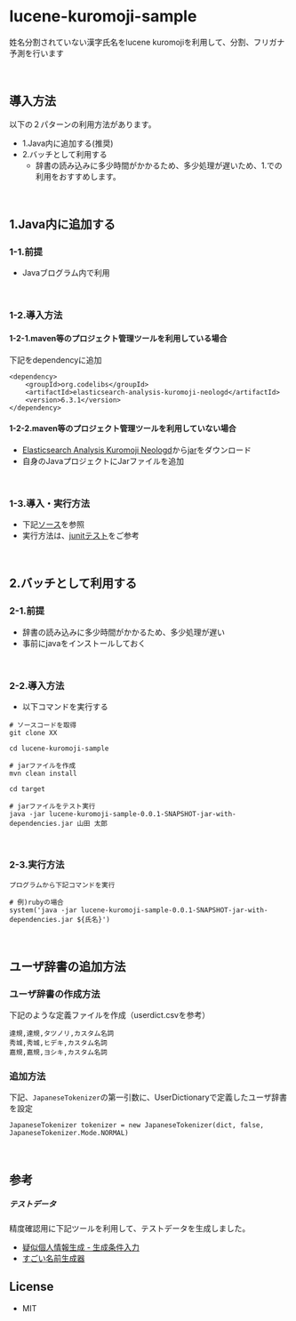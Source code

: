 # lucene-kuromoji-sample
姓名分割されていない漢字氏名をlucene kuromojiを利用して、分割、フリガナ予測を行います

<br />

## 導入方法
以下の２パターンの利用方法があります。
* 1.Java内に追加する(推奨)
* 2.バッチとして利用する
  * 辞書の読み込みに多少時間がかかるため、多少処理が遅いため、1.での利用をおすすめします。

<br />

## 1.Java内に追加する
### 1-1.前提
* Javaブログラム内で利用

<br />

### 1-2.導入方法
#### 1-2-1.maven等のプロジェクト管理ツールを利用している場合
下記をdependencyに追加

```
<dependency>
    <groupId>org.codelibs</groupId>
    <artifactId>elasticsearch-analysis-kuromoji-neologd</artifactId>
    <version>6.3.1</version>
</dependency>
```

#### 1-2-2.maven等のプロジェクト管理ツールを利用していない場合
* [Elasticsearch Analysis Kuromoji Neologd](https://mvnrepository.com/artifact/org.codelibs/elasticsearch-analysis-kuromoji-neologd/6.3.1)から[jar](http://central.maven.org/maven2/org/codelibs/elasticsearch-analysis-kuromoji-neologd/6.3.1/elasticsearch-analysis-kuromoji-neologd-6.3.1.jar)をダウンロード
* 自身のJavaプロジェクトにJarファイルを追加

<br />

### 1-3.導入・実行方法
* 下記[ソース]()を参照
* 実行方法は、[junitテスト]()をご参考

<br />

## 2.バッチとして利用する
### 2-1.前提
* 辞書の読み込みに多少時間がかかるため、多少処理が遅い
* 事前にjavaをインストールしておく

<br />

### 2-2.導入方法
* 以下コマンドを実行する


```
# ソースコードを取得
git clone XX

cd lucene-kuromoji-sample

# jarファイルを作成
mvn clean install

cd target

# jarファイルをテスト実行
java -jar lucene-kuromoji-sample-0.0.1-SNAPSHOT-jar-with-dependencies.jar 山田 太郎
```

<br />

### 2-3.実行方法

```
プログラムから下記コマンドを実行

# 例)rubyの場合
system('java -jar lucene-kuromoji-sample-0.0.1-SNAPSHOT-jar-with-dependencies.jar ${氏名}')                                                                                               
```

<br />

## ユーザ辞書の追加方法
### ユーザ辞書の作成方法
下記のような定義ファイルを作成（userdict.csvを参考）

```
達規,達規,タツノリ,カスタム名詞
秀城,秀城,ヒデキ,カスタム名詞
嘉規,嘉規,ヨシキ,カスタム名詞
```

### 追加方法

下記、```JapaneseTokenizer```の第一引数に、UserDictionaryで定義したユーザ辞書を設定


```
JapaneseTokenizer tokenizer = new JapaneseTokenizer(dict, false, JapaneseTokenizer.Mode.NORMAL)
```

<br />

## 参考
##### テストデータ
精度確認用に下記ツールを利用して、テストデータを生成しました。
* [疑似個人情報生成 - 生成条件入力](https://hogehoge.tk/personal/generator/?)
* [すごい名前生成器](https://namegen.jp/)

## License
* MIT
